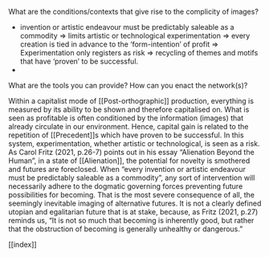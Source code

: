 What are the conditions/contexts that give rise to the complicity of images? 

- invention or artistic endeavour must be predictably saleable as a commodity => limits artistic or technological experimentation => every creation is tied in advance to the ‘form-intention’ of profit => Experimentation only registers as risk => recycling of themes and motifs that have ‘proven’ to be successful.
- 
What are the tools you can provide? How can you enact the network(s)?

Within a capitalist mode of [[Post-orthographic]] production, everything is measured by its ability to be shown and therefore capitalised on. What is seen as profitable is often conditioned by the information (images) that already circulate in our environment. Hence, capital gain is related to the repetition of [[Precedent]]s which have proven to be successful. In this system, experimentation, whether artistic or technological, is seen as a risk. As Carol Fritz (2021, p.26-7) points out in his essay “Alienation Beyond the Human”, in a state of [[Alienation]], the potential for novelty is smothered and futures are foreclosed. When “every invention or artistic endeavour must be predictably saleable as a commodity”, any sort of intervention will necessarily adhere to the dogmatic governing forces preventing future possibilities for becoming. That is the most severe consequence of all, the seemingly inevitable imaging of alternative futures. It is not a clearly defined utopian and egalitarian future that is at stake, because, as Fritz (2021, p.27) reminds us, “It is not so much that becoming is inherently good, but rather that the obstruction of becoming is generally unhealthy or dangerous.” 

[[index]]